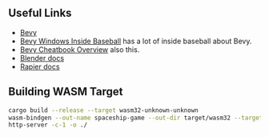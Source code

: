 ## Useful Links

- [Bevy](https://bevyengine.org/learn/)
- [Bevy Windows Inside Baseball](https://taintedcoders.com/) has a lot of inside baseball about Bevy.
- [Bevy Cheatbook Overview](https://bevy-cheatbook.github.io/overview.html) also this.
- [Blender docs](https://docs.blender.org/manual/en/latest/)
- [Rapier docs](https://rapier.rs/docs/user_guides/bevy_plugin/getting_started_bevy)

## Building WASM Target

```sh
cargo build --release --target wasm32-unknown-unknown
wasm-bindgen --out-name spaceship-game --out-dir target/wasm32 --target web target/wasm32-unknown-unknown/release/nateroids.wasm
http-server -c-1 -o ./
